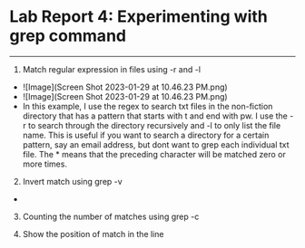 # Lab Report 4: Experimenting with grep command
---

1. Match regular expression in files using -r and -l

- ![Image](Screen Shot 2023-01-29 at 10.46.23 PM.png)
- ![Image](Screen Shot 2023-01-29 at 10.46.23 PM.png)
- In this example, I use the regex to search txt files in the non-fiction directory that has a pattern that starts with t and end with pw. I use the -r to search through the directory recursively and -l to only list the file name. This is useful if you want to search a directory for a certain pattern, say an email address, but dont want to grep each individual txt file. The * means that the preceding character will be matched zero or more times.
 

2. Invert match using grep -v
- 


3. Counting the number of matches using grep -c


4. Show the position of match in the line



